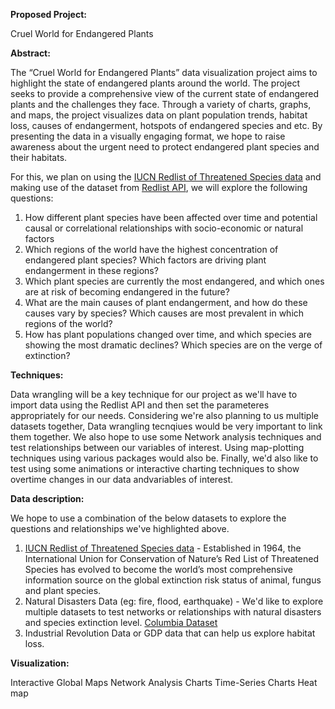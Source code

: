 
**Proposed Project:**

Cruel World for Endangered Plants


**Abstract:**

The “Cruel World for Endangered Plants” data visualization project aims to highlight the state of endangered plants around the world. The project seeks to provide a comprehensive view of the current state of endangered plants and the challenges they face. Through a variety of charts, graphs, and maps, the project visualizes data on plant population trends, habitat loss, causes of endangerment, hotspots of endangered species and etc. By presenting the data in a visually engaging format, we hope to raise awareness about the urgent need to protect endangered plant species and their habitats. 

For this, we plan on using the [IUCN Redlist of Threatened Species data](https://www.iucnredlist.org/) and making use of the dataset from [Redlist API](https://apiv3.iucnredlist.org), we will explore the following questions:

1. How different plant species have been affected over time and potential causal or correlational relationships with socio-economic or natural factors
2. Which regions of the world have the highest concentration of endangered plant species? Which factors are driving plant endangerment in these regions?
3. Which plant species are currently the most endangered, and which ones are at risk of becoming endangered in the future? 
4. What are the main causes of plant endangerment, and how do these causes vary by species? Which causes are most prevalent in which regions of the world?
5. How has plant populations changed over time, and which species are showing the most dramatic declines? Which species are on the verge of extinction?

**Techniques:**

Data wrangling will be a key technique for our project as we'll have to import data using the Redlist API and then set the parameteres appropriately for our needs. Considering we're also planning to us multiple datasets together, Data wrangling tecnqiues would be very important to link them together. We also hope to use some Network analysis techniques and test relationships between our variables of interest. Using map-plotting techniques using various packages would also be. Finally, we'd also like to test using some animations or interactive charting techniques to show overtime changes in our data andvariables of interest.


**Data description:**

We hope to use a combination of the below datasets to explore the questions and relationships we've highlighted above.

1. [IUCN Redlist of Threatened Species data](https://www.iucnredlist.org/) - Established in 1964, the International Union for Conservation of Nature’s Red List of Threatened Species has evolved to become the world’s most comprehensive information source on the global extinction risk status of animal, fungus and plant species.
2. Natural Disasters Data (eg: fire, flood, earthquake) - We'd like to explore multiple datasets to test networks or relationships with natural disasters and species extinction level. [Columbia Dataset](https://sedac.ciesin.columbia.edu/data/set/pend-gdis-1960-2018)
3. Industrial Revolution Data or GDP data that can help us explore habitat loss.



**Visualization:**

Interactive Global Maps
Network Analysis Charts
Time-Series Charts
Heat map
